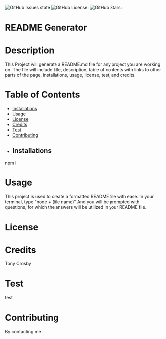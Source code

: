 
  ![GitHub Issues state](https://img.shields.io/github/issues/tonycrosby-tech/readme_generator)
  ![GitHub License:](https://img.shields.io/github/license/tonycrosby-tech/readme_generator)
  ![GitHub Stars:](https://img.shields.io/github/stars/tonycrosby-tech/readme_generator)
# README Generator
# Description
This Project will generate a README.md file for any project you are working on. The file will include title, description, table of contents with links to other parts of the page, installations, usage, license, test, and credits.
# Table of Contents
* [Installations](#Installations)
* [Usage](#Usage)
* [License](#License)
* [Credits](#Credits)
* [Test](#Test)
* [Contributing](#Contributing)
* ## Installations
npm i
# Usage
This project is used to create a formatted README file with ease. In your terminal, type "node + (file name)" And you will be prompted with questions, for which the answers will be utilized in your README file.
# License

# Credits
Tony Crosby
# Test
test
# Contributing
By contacting me
